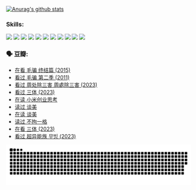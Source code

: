 
[![Anurag's github stats](https://github-readme-stats.vercel.app/api?username=w940853815)](https://github.com/anuraghazra/github-readme-stats)

### Skills:

<code><img height="32" src="https://cdn.jsdelivr.net/npm/simple-icons@v5/icons/python.svg"></code>
<code><img height="32" src="https://cdn.jsdelivr.net/npm/simple-icons@v5/icons/javascript.svg"></code>
<code><img height="32" src="https://cdn.jsdelivr.net/npm/simple-icons@v5/icons/django.svg"></code>
<code><img height="32" src="https://cdn.jsdelivr.net/npm/simple-icons@v5/icons/flask.svg"></code>
<code><img height="32" src="https://cdn.jsdelivr.net/npm/simple-icons@v5/icons/vuetify.svg"></code>
<code><img height="32" src="https://cdn.jsdelivr.net/npm/simple-icons@v5/icons/git.svg"></code>
<code><img height="32" src="https://cdn.jsdelivr.net/npm/simple-icons@v5/icons/docker.svg"></code>
<code><img height="32" src="https://cdn.jsdelivr.net/npm/simple-icons@v5/icons/postgresql.svg"></code>
<code><img height="32" src="https://cdn.jsdelivr.net/npm/simple-icons@v5/icons/elasticsearch.svg"></code>
<code><img height="32" src="https://cdn.jsdelivr.net/npm/simple-icons@v5/icons/macos.svg"></code>
<code><img height="32" src="https://cdn.jsdelivr.net/npm/simple-icons@v5/icons/linux.svg"></code>

### 🗣 豆瓣:

<!-- DOUBAN-ACTIVITIES:START -->
- [在看 毛骗 终结篇‎ (2015)](https://www.douban.com/people/136069238/status/4581971924/?_i=13443002)
- [看过 毛骗 第二季‎ (2011)](https://www.douban.com/people/136069238/status/4581971810/?_i=13443002)
- [看过 周处除三害 周處除三害‎ (2023)](https://www.douban.com/people/136069238/status/4575646701/?_i=13443002)
- [看过 三体‎ (2023)](https://www.douban.com/people/136069238/status/4574263039/?_i=13443002)
- [在读 小米创业思考](https://www.douban.com/people/136069238/status/4572047905/?_i=13443002)
- [读过 谈美](https://www.douban.com/people/136069238/status/4572047629/?_i=13443002)
- [在读 谈美](https://www.douban.com/people/136069238/status/4560861771/?_i=13443002)
- [读过 不拘一格](https://www.douban.com/people/136069238/status/4560861445/?_i=13443002)
- [在看 三体‎ (2023)](https://www.douban.com/people/136069238/status/4558185093/?_i=13443002)
- [看过 超异能族 무빙‎ (2023)](https://www.douban.com/people/136069238/status/4556824186/?_i=13443002)
<!-- DOUBAN-ACTIVITIES:END -->


![Snake animation](https://raw.githubusercontent.com/w940853815/w940853815/output/github-contribution-grid-snake.svg)

<!--
**w940853815/w940853815** is a ✨ _special_ ✨ repository because its `README.md` (this file) appears on your GitHub profile.

Here are some ideas to get you started:

- 🔭 I’m currently working on ...
- 🌱 I’m currently learning ...
- 👯 I’m looking to collaborate on ...
- 🤔 I’m looking for help with ...
- 💬 Ask me about ...
- 📫 How to reach me: ...
- 😄 Pronouns: ...
- ⚡ Fun fact: ...
-->
